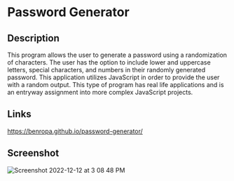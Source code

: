 # Password Generator

## Description
This program allows the user to generate a password using a randomization of characters. The user has the option to include lower and uppercase letters, special characters, and numbers in their randomly generated password. This application utilizes JavaScript in order to provide the user with a random output. This type of program has real life applications and is an entryway assignment into more complex JavaScript projects. 

## Links
https://benropa.github.io/password-generator/

## Screenshot
![Screenshot 2022-12-12 at 3 08 48 PM](https://user-images.githubusercontent.com/117046452/207154920-a25c8d5d-890e-449b-89fc-5dd0f2cc0f82.png)


